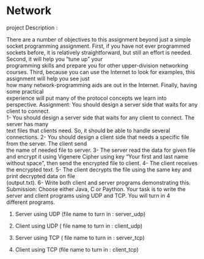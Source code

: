 # Network

project Description :

There	are	a	number	of	objectives	to	this	assignment	beyond	just	a	simple	socket	programming	
assignment.	 First,	 if	 you	 have	 not	 ever	 programmed	 sockets	 before,	 it	 is	 relatively	
straightforward,	 but	 still	 an	 effort is	 needed.	 Second,	 it	 will	 help	 you	 “tune	 up”	 your	
programming	 skills	 and	 prepare	 you	 for	 other	 upper-division	 networking	 courses.	 Third,	
because	you	can	use	 the	Internet	 to	look	 for	examples,	 this	assignment	will	help	you	see	just	
how	 many	 network-programming	 aids are	 out	 in	 the	 Internet.	 Finally,	 having	 some	 practical	
experience	will	put	many	of	the	protocol	concepts	we	learn	into	perspective.
Assignment:
You	should	design	a	server	side	that	waits	for	any	client	to	connect.	
1- You	should	design	a	server	side	that	waits	for	any	client	to	connect.	The	server	has many	
text	files	that	clients	need.	So, it	should	be	able	to	handle	several	connections.
2- You	should	design	a	client	side	that	needs	a	specific	file	from	the	server.	The	client	send	
the	name	of	needed	file	to	server.
3- The	server	read	the	data	for	given	file	and	encrypt	it	using	Vigenere	Cipher using	key	
“Your	first	and	last	name	without	space”,	then	send	the	encrypted	file	to	client.
4- The	client	receives	the	encrypted	text.
5- The	client	decrypts	the	file	using	the	same	key and	print	decrypted	data	on	file	
(output.txt).
6- Write	both	client	and	server	programs	demonstrating	this.
Submission:
Choose	either	Java, C or	Paython.
Your	task	is	to	write	the	server	and	client	programs	using	UDP	and	TCP.	You	will	turn	in	4	
different	programs.

1. Server	 using	UDP				 (file	name	to	turn	in	:	server_udp)

2. Client	 using	UDP							 (	file	name	to	turn	in	:	client_udp)

3. Server	 using	TCP							 (	file	name	to	turn	in	:	server_tcp)

4. Client	 using	TCP							 (file	name	to	turn	in	:	client_tcp)
